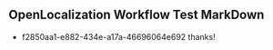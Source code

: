 ## OpenLocalization Workflow Test MarkDown
* f2850aa1-e882-434e-a17a-46696064e692 thanks!

<!--HONumber=Jul16_HO3-->


